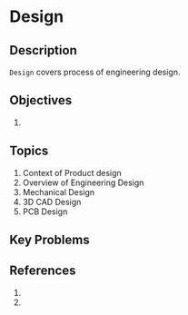 # Design

## Description
`Design` covers process of engineering design.

## Objectives

1.

## Topics

1. Context of Product design
1. Overview of Engineering Design
1. Mechanical Design
1. 3D CAD Design
1. PCB Design

## Key Problems


## References

1. []()
2. []()